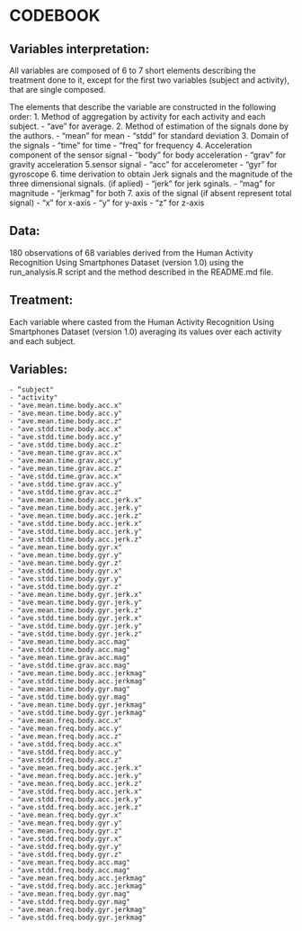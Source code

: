 
CODEBOOK
===============================================

Variables interpretation:
-----------------------------------------------

All variables are composed of 6 to 7 short elements describing the treatment done to it, except for the first two variables (subject and activity), that are single composed.

The elements that describe the variable are constructed in the following order:
	1. Method of aggregation by activity for each activity and each subject.
		- “ave” for average.
	2. Method of estimation of the signals done by the authors.
		- “mean” for mean
		- “stdd” for standard deviation
	3. Domain of the signals
		- “time” for time
		- “freq” for frequency
	4. Acceleration component of the sensor signal 
		- “body” for body acceleration
		- “grav” for gravity acceleration
	5.sensor signal
		- “acc” for accelerometer
		- “gyr” for gyroscope
	6. time derivation to obtain Jerk signals and the magnitude of the three dimensional signals. (if aplied)
		- “jerk” for jerk sginals.
		- “mag” for magnitude
		- “jerkmag” for both
	7. axis of the signal (if absent represent total signal)
		- “x” for x-axis
		- “y” for y-axis
		- “z” for z-axis
	

Data:
-----------------------------------------------

180 observations of 68 variables derived from the Human Activity Recognition Using Smartphones Dataset (version 1.0) using the run_analysis.R script and the method described in the README.md file.


Treatment:
-----------------------------------------------

Each variable where casted from the Human Activity Recognition Using Smartphones Dataset (version 1.0) averaging its values over each activity and each subject.


Variables:
-----------------------------------------------


	- “subject"
	- "activity"
	- "ave.mean.time.body.acc.x"
	- "ave.mean.time.body.acc.y"
	- "ave.mean.time.body.acc.z"
	- "ave.stdd.time.body.acc.x"
	- "ave.stdd.time.body.acc.y"
	- "ave.stdd.time.body.acc.z"
	- "ave.mean.time.grav.acc.x"
	- "ave.mean.time.grav.acc.y"
	- "ave.mean.time.grav.acc.z"
	- "ave.stdd.time.grav.acc.x"
	- "ave.stdd.time.grav.acc.y"
	- "ave.stdd.time.grav.acc.z"
	- "ave.mean.time.body.acc.jerk.x"
	- "ave.mean.time.body.acc.jerk.y"
	- "ave.mean.time.body.acc.jerk.z"
	- "ave.stdd.time.body.acc.jerk.x"
	- "ave.stdd.time.body.acc.jerk.y"
	- "ave.stdd.time.body.acc.jerk.z"
	- "ave.mean.time.body.gyr.x"
	- "ave.mean.time.body.gyr.y"
	- "ave.mean.time.body.gyr.z"
	- "ave.stdd.time.body.gyr.x"
	- "ave.stdd.time.body.gyr.y"
	- "ave.stdd.time.body.gyr.z"
	- "ave.mean.time.body.gyr.jerk.x"
	- "ave.mean.time.body.gyr.jerk.y"
	- "ave.mean.time.body.gyr.jerk.z"
	- "ave.stdd.time.body.gyr.jerk.x"
	- "ave.stdd.time.body.gyr.jerk.y"
	- "ave.stdd.time.body.gyr.jerk.z"
	- "ave.mean.time.body.acc.mag"
	- "ave.stdd.time.body.acc.mag"
	- "ave.mean.time.grav.acc.mag"
	- "ave.stdd.time.grav.acc.mag"
	- "ave.mean.time.body.acc.jerkmag"
	- "ave.stdd.time.body.acc.jerkmag"
	- "ave.mean.time.body.gyr.mag"
	- "ave.stdd.time.body.gyr.mag"
	- "ave.mean.time.body.gyr.jerkmag"
	- "ave.stdd.time.body.gyr.jerkmag"
	- "ave.mean.freq.body.acc.x"
	- "ave.mean.freq.body.acc.y"
	- "ave.mean.freq.body.acc.z"
	- "ave.stdd.freq.body.acc.x"
	- "ave.stdd.freq.body.acc.y"
	- "ave.stdd.freq.body.acc.z"
	- "ave.mean.freq.body.acc.jerk.x"
	- "ave.mean.freq.body.acc.jerk.y"
	- "ave.mean.freq.body.acc.jerk.z"
	- "ave.stdd.freq.body.acc.jerk.x"
	- "ave.stdd.freq.body.acc.jerk.y"
	- "ave.stdd.freq.body.acc.jerk.z"
	- "ave.mean.freq.body.gyr.x"
	- "ave.mean.freq.body.gyr.y"
	- "ave.mean.freq.body.gyr.z"
	- "ave.stdd.freq.body.gyr.x"
	- "ave.stdd.freq.body.gyr.y"
	- "ave.stdd.freq.body.gyr.z"
	- "ave.mean.freq.body.acc.mag"
	- "ave.stdd.freq.body.acc.mag"
	- "ave.mean.freq.body.acc.jerkmag"
	- "ave.stdd.freq.body.acc.jerkmag"
	- "ave.mean.freq.body.gyr.mag"
	- "ave.stdd.freq.body.gyr.mag"
	- "ave.mean.freq.body.gyr.jerkmag"
	- "ave.stdd.freq.body.gyr.jerkmag"


